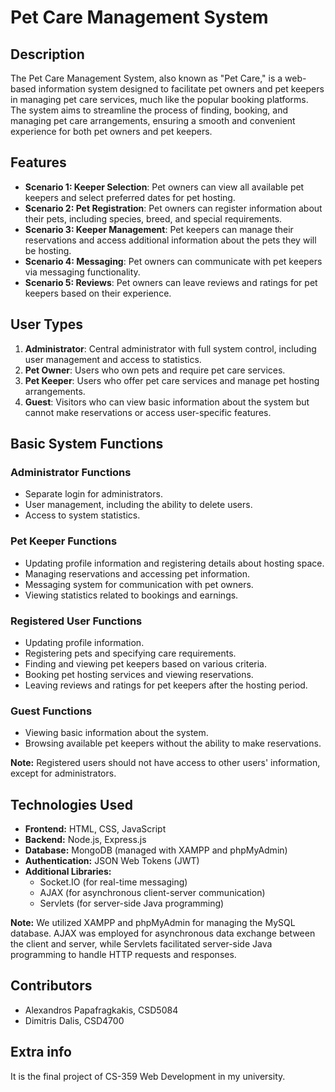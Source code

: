 # Pet Care Management System 
## Description

The Pet Care Management System, also known as "Pet Care," is a web-based information system designed to facilitate pet owners and pet keepers in managing pet care services, much like the popular booking platforms. The system aims to streamline the process of finding, booking, and managing pet care arrangements, ensuring a smooth and convenient experience for both pet owners and pet keepers.

## Features

- **Scenario 1: Keeper Selection**: Pet owners can view all available pet keepers and select preferred dates for pet hosting.
- **Scenario 2: Pet Registration**: Pet owners can register information about their pets, including species, breed, and special requirements.
- **Scenario 3: Keeper Management**: Pet keepers can manage their reservations and access additional information about the pets they will be hosting.
- **Scenario 4: Messaging**: Pet owners can communicate with pet keepers via messaging functionality.
- **Scenario 5: Reviews**: Pet owners can leave reviews and ratings for pet keepers based on their experience.

## User Types

1. **Administrator**: Central administrator with full system control, including user management and access to statistics.
2. **Pet Owner**: Users who own pets and require pet care services.
3. **Pet Keeper**: Users who offer pet care services and manage pet hosting arrangements.
4. **Guest**: Visitors who can view basic information about the system but cannot make reservations or access user-specific features.

## Basic System Functions

### Administrator Functions
- Separate login for administrators.
- User management, including the ability to delete users.
- Access to system statistics.

### Pet Keeper Functions
- Updating profile information and registering details about hosting space.
- Managing reservations and accessing pet information.
- Messaging system for communication with pet owners.
- Viewing statistics related to bookings and earnings.

### Registered User Functions
- Updating profile information.
- Registering pets and specifying care requirements.
- Finding and viewing pet keepers based on various criteria.
- Booking pet hosting services and viewing reservations.
- Leaving reviews and ratings for pet keepers after the hosting period.

### Guest Functions
- Viewing basic information about the system.
- Browsing available pet keepers without the ability to make reservations.

**Note:** Registered users should not have access to other users' information, except for administrators.

## Technologies Used
- **Frontend:** HTML, CSS, JavaScript
- **Backend:** Node.js, Express.js
- **Database:** MongoDB (managed with XAMPP and phpMyAdmin)
- **Authentication:** JSON Web Tokens (JWT)
- **Additional Libraries:** 
    - Socket.IO (for real-time messaging)
    - AJAX (for asynchronous client-server communication)
    - Servlets (for server-side Java programming)

**Note:** We utilized XAMPP and phpMyAdmin for managing the MySQL database. AJAX was employed for asynchronous data exchange between the client and server, while Servlets facilitated server-side Java programming to handle HTTP requests and responses.

## Contributors
- Alexandros Papafragkakis, CSD5084
- Dimitris Dalis, CSD4700

## Extra info
It is the final project of CS-359 Web Development in my university.
